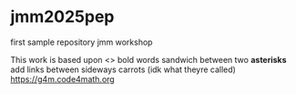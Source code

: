 # jmm2025pep
first sample repository jmm workshop

This work is based upon <>
bold words sandwich between two **asterisks**
add links between sideways carrots (idk what theyre called) <https://g4m.code4math.org>

